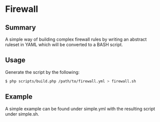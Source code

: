 
# Firewall

## Summary

A simple way of building complex firewall rules by writing an abstract ruleset in YAML which will be converted to a BASH script.

## Usage

Generate the script by the following:

```sh
$ php scripts/build.php /path/to/firewall.yml > firewall.sh
```

## Example

A simple example can be found under simple.yml with the resulting script under simple.sh.

